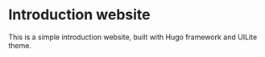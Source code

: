 # Introduction website

This is a simple introduction website, built with Hugo framework and UILite theme.